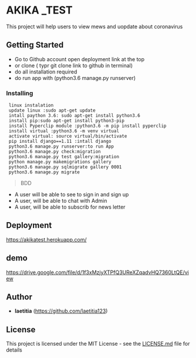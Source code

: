 # AKIKA _TEST

This project will help users to view mews and uopdate about coronavirus


## Getting Started
* Go to Github account open deployment link at the top 
* or clone ( typr git clone link to github  in terminal)
* do all installation required
* do run app with (python3.6 manage.py runserver)

 


### Installing
     linux instalation 
     update linux :sudo apt-get update
     intall paython 3.6: sudo apt-get install python3.6
     install pip:sudo apt-get install python3-pip 
     install Pyperclip module :python3.6 -m pip install pyperclip
     install virtual :python3.6 -m venv virtual
     activate virtual: source virtual/bin/activate
     pip install django==1.11 :intall django
     python3.6 manage.py runserver:to run App 
     python3.6 manage.py check:migration
     python3.6 manage.py test gallery:migration
     python manage.py makemigrations gallery
     python3.6 manage.py sqlmigrate gallery 0001
     python3.6 manage.py migrate 


>BDD

  * A user will be able to see to sign in and sign up
  * A user, will be able  to chat with Admin
  * A user,  will be able to subscrib for news letter

## Deployment

https://akikatest.herokuapp.com/

## demo 
https://drive.google.com/file/d/1f3xMzjyXTPfQ3UReXZqadvHQ7360LtQE/view

## Author

* **laetitia** (https://github.com/laetitia123)


## License

This project is licensed under the MIT License - see the [LICENSE.md](LICENSE.md) file for details


